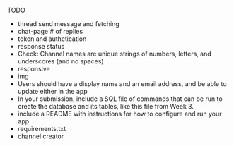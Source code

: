TODO

- thread send message and fetching
- chat-page # of replies
- token and authetication
- response status
- Check: Channel names are unique strings of numbers, letters, and underscores (and no spaces)
- responsive
- img
- Users should have a display name and an email address, and be able to update either in the app
- In your submission, include a SQL file of commands that can be run to create the database and its tables, like this file from Week 3.
- include a README with instructions for how to configure and run your app
- requirements.txt
- channel creator